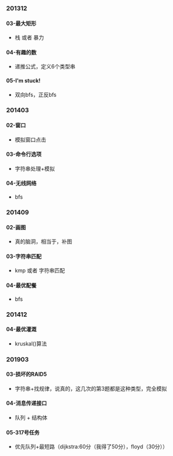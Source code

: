
### 201312 

#### 03-最大矩形
* 栈 或者 暴力

#### 04-有趣的数
* 递推公式，定义6个类型串

#### 05-I'm stuck!
* 双向bfs，正反bfs

### 201403

#### 02-窗口
* 模拟窗口点击

#### 03-命令行选项
* 字符串处理+模拟

#### 04-无线网络
* bfs


### 201409

#### 02-画图
* 真的脑洞，相当于，补图

#### 03-字符串匹配
* kmp 或者 字符串匹配

#### 04-最优配餐
* bfs


### 201412

#### 04-最优灌溉
* kruskal()算法


### 201903

#### 03-损坏的RAID5
* 字符串+找规律，说真的，这几次的第3题都是这种类型，完全模拟

#### 04-消息传递接口
* 队列 + 结构体

#### 05-317号任务
* 优先队列+最短路（dijkstra:60分（我得了50分），floyd（30分））

